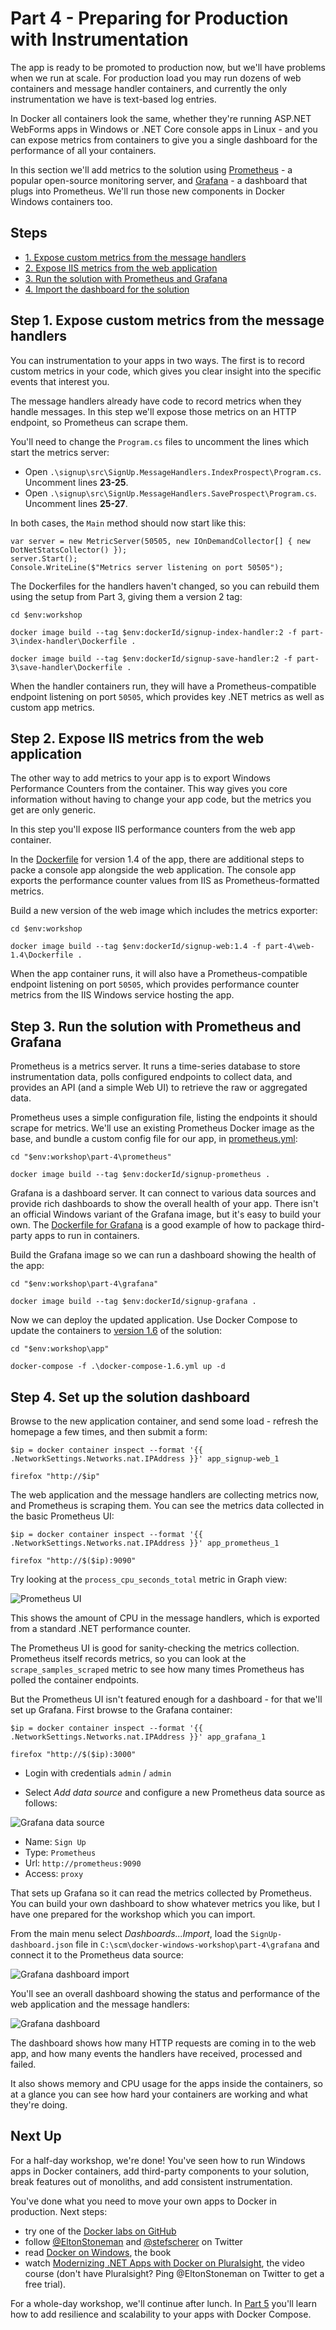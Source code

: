 # Part 4 - Preparing for Production with Instrumentation

The app is ready to be promoted to production now, but we'll have problems when we run at scale. For production load you may run dozens of web containers and message handler containers, and currently the only instrumentation we have is text-based log entries. 

In Docker all containers look the same, whether they're running ASP.NET WebForms apps in Windows or .NET Core console apps in Linux - and you can expose metrics from containers to give you a single dashboard for the performance of all your containers.

In this section we'll add metrics to the solution using [Prometheus](http://prometheus.io) - a popular open-source monitoring server, and [Grafana](https://grafana.com) - a dashboard that plugs into Prometheus. We'll run those new components in Docker Windows containers too.

## Steps

* [1. Expose custom metrics from the message handlers](#1)
* [2. Expose IIS metrics from the web application](#2)
* [3. Run the solution with Prometheus and Grafana](#3)
* [4. Import the dashboard for the solution](#4)

## <a name="1"></a>Step 1. Expose custom metrics from the message handlers

You can instrumentation to your apps in two ways. The first is to record custom metrics in your code, which gives you clear insight into the specific events that interest you. 

The message handlers already have code to record metrics when they handle messages. In this step we'll expose those metrics on an HTTP endpoint, so Prometheus can scrape them.

You'll need to change the `Program.cs` files to uncomment the lines which start the metrics server:

- Open `.\signup\src\SignUp.MessageHandlers.IndexProspect\Program.cs`. Uncomment lines **23-25**.
- Open `.\signup\src\SignUp.MessageHandlers.SaveProspect\Program.cs`. Uncomment lines **25-27**.

In both cases, the `Main` method should now start like this:

```
var server = new MetricServer(50505, new IOnDemandCollector[] { new DotNetStatsCollector() });
server.Start();
Console.WriteLine($"Metrics server listening on port 50505");
```

The Dockerfiles for the handlers haven't changed, so you can rebuild them using the setup from Part 3, giving them a version 2 tag:

```
cd $env:workshop

docker image build --tag $env:dockerId/signup-index-handler:2 -f part-3\index-handler\Dockerfile .

docker image build --tag $env:dockerId/signup-save-handler:2 -f part-3\save-handler\Dockerfile .
```

When the handler containers run, they will have a Prometheus-compatible endpoint listening on port `50505`, which provides key .NET metrics as well as custom app metrics.


## <a name="2"></a>Step 2. Expose IIS metrics from the web application

The other way to add metrics to your app is to export Windows Performance Counters from the container. This way gives you core information without having to change your app code, but the metrics you get are only generic. 

In this step you'll expose IIS performance counters from the web app container.

In the [Dockerfile](part-4/web-1.4/Dockerfile) for version 1.4 of the app, there are additional steps to packe a console app alongside the web application. The console app exports the performance counter values from IIS as Prometheus-formatted metrics.

Build a new version of the web image which includes the metrics exporter:

```
cd $env:workshop

docker image build --tag $env:dockerId/signup-web:1.4 -f part-4\web-1.4\Dockerfile .
```

When the app container runs, it will also have a Prometheus-compatible endpoint listening on port `50505`, which provides performance counter metrics from the IIS Windows service hosting the app.


## <a name="3"></a>Step 3. Run the solution with Prometheus and Grafana

Prometheus is a metrics server. It runs a time-series database to store instrumentation data, polls configured endpoints to collect data, and provides an API (and a simple Web UI) to retrieve the raw or aggregated data.

Prometheus uses a simple configuration file, listing the endpoints it should scrape for metrics. We'll use an existing Prometheus Docker image as the base, and bundle a custom config file for our app, in [prometheus.yml](part-4/prometheus/prometheus.yml):

```
cd "$env:workshop\part-4\prometheus"

docker image build --tag $env:dockerId/signup-prometheus .
```

Grafana is a dashboard server. It can connect to various data sources and provide rich dashboards to show the overall health of your app. There isn't an official Windows variant of the Grafana image, but it's easy to build your own. The [Dockerfile for Grafana](part-4/grafana/Dockerfile) is a good example of how to package third-party apps to run in containers.

Build the Grafana image so we can run a dashboard showing the health of the app:

```
cd "$env:workshop\part-4\grafana"

docker image build --tag $env:dockerId/signup-grafana .
```

Now we can deploy the updated application. Use Docker Compose to update the containers to [version 1.6](app/docker-compose-1.6.yml) of the solution:

```
cd "$env:workshop\app"

docker-compose -f .\docker-compose-1.6.yml up -d
```

## <a name="4"></a>Step 4. Set up the solution dashboard

Browse to the new application container, and send some load - refresh the homepage a few times, and then submit a form:

```
$ip = docker container inspect --format '{{ .NetworkSettings.Networks.nat.IPAddress }}' app_signup-web_1

firefox "http://$ip"
```

The web application and the message handlers are collecting metrics now, and Prometheus is scraping them. You can see the metrics data collected in the basic Prometheus UI:

```
$ip = docker container inspect --format '{{ .NetworkSettings.Networks.nat.IPAddress }}' app_prometheus_1

firefox "http://$($ip):9090"
```

Try looking at the `process_cpu_seconds_total` metric in Graph view:

![Prometheus UI](img/prometheus-metrics.png)

This shows the amount of CPU in the message handlers, which is exported from a standard .NET performance counter. 

The Prometheus UI is good for sanity-checking the metrics collection. Prometheus itself records metrics, so you can look at the `scrape_samples_scraped` metric to see how many times Prometheus has polled the container endpoints.

But the Prometheus UI isn't featured enough for a dashboard - for that we'll set up Grafana. First browse to the Grafana container:

```
$ip = docker container inspect --format '{{ .NetworkSettings.Networks.nat.IPAddress }}' app_grafana_1

firefox "http://$($ip):3000"
```

- Login with credentials `admin` / `admin`

- Select _Add data source_ and configure a new Prometheus data source as follows:

![Grafana data source](img/grafana-add-data-source.PNG)

- Name: `Sign Up`
- Type: `Prometheus`
- Url: `http://prometheus:9090`
- Access: `proxy`

That sets up Grafana so it can read the metrics collected by Prometheus. You can build your own dashboard to show whatever metrics you like, but I have one prepared for the workshop which you can import.

From the main menu select _Dashboards...Import_, load the `SignUp-dashboard.json` file in `C:\scm\docker-windows-workshop\part-4\grafana` and connect it to the Prometheus data source:

![Grafana dashboard import](img/grafana-import-dashboard.png)

You'll see an overall dashboard showing the status and performance of the web application and the message handlers:

![Grafana dashboard](img/grafana-dashboard.png)

The dashboard shows how many HTTP requests are coming in to the web app, and how many events the handlers have received, processed and failed.

It also shows memory and CPU usage for the apps inside the containers, so at a glance you can see how hard your containers are working and what they're doing.

## Next Up

For a half-day workshop, we're done! You've seen how to run Windows apps in Docker containers, add third-party components to your solution, break features out of monoliths, and add consistent instrumentation. 

You've done what you need to move your own apps to Docker in production. Next steps:

- try one of the [Docker labs on GitHub](https://github.com/docker/labs)
- follow [@EltonStoneman](https://twitter.com/EltonStoneman) and [@stefscherer](https://twitter.com/stefscherer) on Twitter
- read [Docker on Windows](https://www.amazon.co.uk/Docker-Windows-Elton-Stoneman/dp/1785281658), the book
- watch [Modernizing .NET Apps with Docker on Pluralsight](https://pluralsight.pxf.io/c/1197078/424552/7490?u=https%3A%2F%2Fwww.pluralsight.com%2Fcourses%2Fmodernizing-dotnet-framework-apps-docker), the video course (don't have Pluralsight? Ping @EltonStoneman on Twitter to get a free trial).

For a whole-day workshop, we'll continue after lunch. In [Part 5](part-5.md) you'll learn how to add resilience and scalability to your apps with Docker Compose.